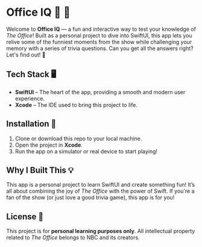 # Office IQ 🏢 💼 

Welcome to **Office IQ** — a fun and interactive way to test your knowledge of *The Office*! Built as a personal project to dive into SwiftUI, this app lets you relive some of the funniest moments from the show while challenging your memory with a series of trivia questions. Can you get all the answers right? Let's find out! 🙌

## Tech Stack 🖥️
- **SwiftUI** – The heart of the app, providing a smooth and modern user experience.
- **Xcode** – The IDE used to bring this project to life.

## Installation 🚀
1. Clone or download this repo to your local machine.
2. Open the project in **Xcode**.
3. Run the app on a simulator or real device to start playing!

## Why I Built This 💡
This app is a personal project to learn SwiftUI and create something fun! It’s all about combining the joy of *The Office* with the power of Swift. If you're a fan of the show (or just love a good trivia game), this app is for you!

## License 📜
This project is for **personal learning purposes only**. All intellectual property related to *The Office* belongs to NBC and its creators.
